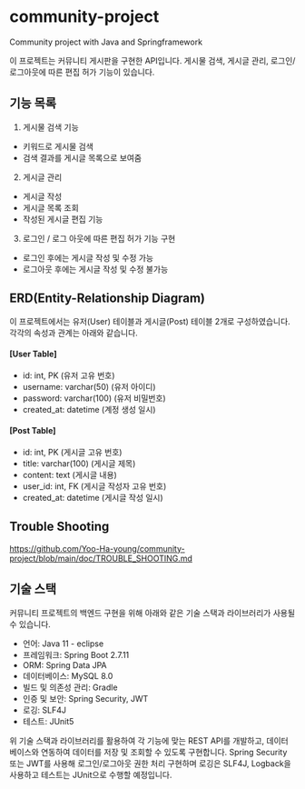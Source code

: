 # community-project
Community project with Java and Springframework

이 프로젝트는 커뮤니티 게시판을 구현한 API입니다.
게시물 검색, 게시글 관리, 로그인/로그아웃에 따른 편집 허가 기능이 있습니다.

## 기능 목록
1. 게시물 검색 기능
- 키워드로 게시물 검색
- 검색 결과를 게시글 목록으로 보여줌
2. 게시글 관리
- 게시글 작성
- 게시글 목록 조회
- 작성된 게시글 편집 기능
3. 로그인 / 로그 아웃에 따른 편집 허가 기능 구현
- 로그인 후에는 게시글 작성 및 수정 가능
- 로그아웃 후에는 게시글 작성 및 수정 불가능


## ERD(Entity-Relationship Diagram)

이 프로젝트에서는 유저(User) 테이블과 게시글(Post) 테이블 2개로 구성하였습니다.
각각의 속성과 관계는 아래와 같습니다.

#### [User Table]
- id: int, PK (유저 고유 번호)
- username: varchar(50) (유저 아이디)
- password: varchar(100) (유저 비밀번호)
- created_at: datetime (계정 생성 일시)

#### [Post Table]
- id: int, PK (게시글 고유 번호)
- title: varchar(100) (게시글 제목)
- content: text (게시글 내용)
- user_id: int, FK (게시글 작성자 고유 번호)
- created_at: datetime (게시글 작성 일시)

## Trouble Shooting
https://github.com/Yoo-Ha-young/community-project/blob/main/doc/TROUBLE_SHOOTING.md

## 기술 스택
커뮤니티 프로젝트의 백엔드 구현을 위해 아래와 같은 기술 스택과 라이브러리가 사용될 수 있습니다.

- 언어: Java 11 - eclipse
- 프레임워크: Spring Boot 2.7.11
- ORM: Spring Data JPA
- 데이터베이스: MySQL 8.0
- 빌드 및 의존성 관리: Gradle
- 인증 및 보안: Spring Security, JWT
- 로깅: SLF4J
- 테스트: JUnit5

위 기술 스택과 라이브러리를 활용하여 각 기능에 맞는 REST API를 개발하고, 데이터베이스와 연동하여 데이터를 저장 및 조회할 수 있도록 구현합니다. Spring Security 또는 JWT를 사용해 로그인/로그아웃 권한 처리 구현하며 로깅은 SLF4J, Logback을 사용하고 테스트는 JUnit으로 수행할 예정입니다.
